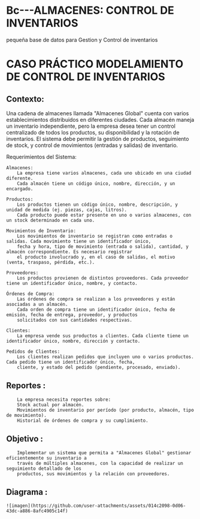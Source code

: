 # Bc---ALMACENES: CONTROL DE INVENTARIOS
pequeña base de datos para Gestion y Control de inventarios

# CASO PRÁCTICO MODELAMIENTO DE CONTROL DE INVENTARIOS

## Contexto:

Una cadena de almacenes llamada "Almacenes Global" cuenta con varios establecimientos distribuidos en diferentes ciudades. Cada almacén 
maneja un inventario independiente, pero la empresa desea tener un control centralizado de todos los productos, su disponibilidad y la 
rotación de inventarios. El sistema debe permitir la gestión de productos, seguimiento de stock, y control de movimientos (entradas y 
salidas) de inventario.

Requerimientos del Sistema:

    Almacenes:
        La empresa tiene varios almacenes, cada uno ubicado en una ciudad diferente.
        Cada almacén tiene un código único, nombre, dirección, y un encargado.

    Productos:
        Los productos tienen un código único, nombre, descripción, y unidad de medida (ej. piezas, cajas, litros).
        Cada producto puede estar presente en uno o varios almacenes, con un stock determinado en cada uno.

    Movimientos de Inventario:
        Los movimientos de inventario se registran como entradas o salidas. Cada movimiento tiene un identificador único,
        fecha y hora, tipo de movimiento (entrada o salida), cantidad, y almacén correspondiente. Es necesario registrar 
        el producto involucrado y, en el caso de salidas, el motivo (venta, traspaso, pérdida, etc.).

    Proveedores:
        Los productos provienen de distintos proveedores. Cada proveedor tiene un identificador único, nombre, y contacto.

    Órdenes de Compra:
        Las órdenes de compra se realizan a los proveedores y están asociadas a un almacén.
        Cada orden de compra tiene un identificador único, fecha de emisión, fecha de entrega, proveedor, y productos 
        solicitados con sus cantidades respectivas.

    Clientes:
        La empresa vende sus productos a clientes. Cada cliente tiene un identificador único, nombre, dirección y contacto.

    Pedidos de Clientes:
        Los clientes realizan pedidos que incluyen uno o varios productos. Cada pedido tiene un identificador único, fecha,
        cliente, y estado del pedido (pendiente, procesado, enviado).

## Reportes :
        La empresa necesita reportes sobre:
        Stock actual por almacén.
        Movimientos de inventario por período (por producto, almacén, tipo de movimiento).
        Historial de órdenes de compra y su cumplimiento.

## Objetivo : 
        Implementar un sistema que permita a "Almacenes Global" gestionar eficientemente su inventario a 
        través de múltiples almacenes, con la capacidad de realizar un seguimiento detallado de los 
        productos, sus movimientos y la relación con proveedores.


## Diagrama :
    ![imagen](https://github.com/user-attachments/assets/014c2098-0d06-43dc-a886-8afc4905c14f)







